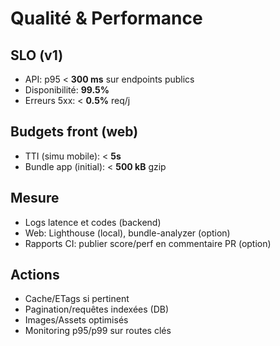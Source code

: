 # Qualité & Performance

## SLO (v1)
- API: p95 < **300 ms** sur endpoints publics
- Disponibilité: **99.5%**
- Erreurs 5xx: < **0.5%** req/j

## Budgets front (web)
- TTI (simu mobile): < **5s**
- Bundle app (initial): < **500 kB** gzip

## Mesure
- Logs latence et codes (backend)
- Web: Lighthouse (local), bundle-analyzer (option)
- Rapports CI: publier score/perf en commentaire PR (option)

## Actions
- Cache/ETags si pertinent
- Pagination/requêtes indexées (DB)
- Images/Assets optimisés
- Monitoring p95/p99 sur routes clés